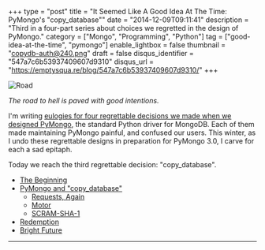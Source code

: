 +++
type = "post"
title = "It Seemed Like A Good Idea At The Time: PyMongo's \"copy_database\""
date = "2014-12-09T09:11:41"
description = "Third in a four-part series about choices we regretted in the design of PyMongo."
category = ["Mongo", "Programming", "Python"]
tag = ["good-idea-at-the-time", "pymongo"]
enable_lightbox = false
thumbnail = "copydb-auth@240.png"
draft = false
disqus_identifier = "547a7c6b53937409607d9310"
disqus_url = "https://emptysqua.re/blog/547a7c6b53937409607d9310/"
+++

<p><img style="display:block; margin-left:auto; margin-right:auto;" src="road-3.jpg" alt="Road" title="Road" /></p>
<p><em>The road to hell is paved with good intentions.</em></p>
<p>I'm writing <a href="/good-idea-at-the-time-pymongo/">eulogies for four regrettable decisions we made when we designed PyMongo</a>, the standard Python driver for MongoDB. Each of them made maintaining PyMongo painful, and confused our users. This winter, as I undo these regrettable designs in preparation for PyMongo 3.0, I carve for each a sad epitaph.</p>
<p>Today we reach the third regrettable decision: "copy_database".</p>
<div class="toc">
<ul>
<li><a href="#the-beginning">The Beginning</a></li>
<li><a href="#pymongo-and-copy_database">PyMongo and "copy_database"</a><ul>
<li><a href="#requests-again">Requests, Again</a></li>
<li><a href="#motor">Motor</a></li>
<li><a href="#scram-sha-1">SCRAM-SHA-1</a></li>
</ul>
</li>
<li><a href="#redemption">Redemption</a></li>
<li><a href="#bright-future">Bright Future</a></li>
</ul>
</div>
<hr />
<!--

commit 3332989338a5815c30a039213bf2e4581759e8c8
Author: Dwight <dmerriman@gmail.com>
Date:   Fri Sep 12 15:00:20 2008 -0400

    copydb - not yet done

commit e783239b3f9284d0dfe0161b8f8effc41d33aa57
Author: dwight <dwight@Dwights-MacBook.local>
Date:   Sun Sep 14 22:49:30 2008 -0400

    copydb work

commit 379a7562629ff0803cfb30e0abfcddcbee046a19
Author: Dwight <dmerriman@gmail.com>
Date:   Mon Sep 15 15:30:53 2008 -0400

    copydb

    first commit

commit 7ed81cdf6bc3af668273983c8dd890e545bcdaa4
Author: Aaron <aaron@10gen.com>
Date:   Tue Feb 16 15:20:35 2010 -0800

    SERVER-579 support copyDatabase from source running with security

commit 2213f813cf8c81ffa719adb46cfdbdf375bc8fae
Author: Mike Dirolf <mike@10gen.com>
Date:   Tue Mar 9 13:06:00 2010 -0500

    Adding copy_database

-->

<h1 id="the-beginning">The Beginning</h1>
<p>In the beginning, MongoDB had <a href="http://docs.mongodb.org/manual/reference/command/copydb/">a "copydb" command</a>. Well, not the beginning, but it was an early feature: MongoDB was less than a year old when Dwight Merriman implemented "copydb" in September 2008.</p>
<p>The initial protocol was simple. The client told MongoDB the source and target database names, and MongoDB made a copy:</p>
<p><img style="display:block; margin-left:auto; margin-right:auto;" src="copydb.png" alt="copydb" title="copydb" /></p>
<p>You could give the target server a "fromhost" option and it would clone from a remote server, similar to how a replica set member does an initial sync:</p>
<p><img style="display:block; margin-left:auto; margin-right:auto;" src="copydb-fromhost.png" alt="copydb fromhost" title="copydb fromhost" /></p>
<p>This is a really useful feature for sysadmins who occasionally copy a database using the mongo shell, but of course it's not a likely use case for application developers. So the <a href="http://docs.mongodb.org/manual/reference/method/db.copyDatabase/">mongo shell has a "db.copyDatabase" helper function</a>, but at the time none of our drivers did.</p>
<p>A year later, in January 2010, a user <a href="https://jira.mongodb.org/browse/SERVER-579">wanted to do "copydb" from a remote server with authentication</a>. Aaron Staple came up with a secure protocol: as long as the client knows the password for the source server, it can instruct the target server to authenticate, without revealing its password to the target server. The client tells the target to call "getnonce" on the source, and the source responds with a <a href="https://en.wikipedia.org/wiki/Cryptographic_nonce">nonce</a>, which the target forwards to the client:</p>
<p><img style="display:block; margin-left:auto; margin-right:auto;" src="copydbgetnonce.png" alt="copydbgetnonce" title="copydbgetnonce" /></p>
<p>Then the client hashes its password with the nonce, and gives the hashed password back to the target server, allowing the target to authenticate against the source <em>once</em>:</p>
<p><img style="display:block; margin-left:auto; margin-right:auto;" src="copydb-auth.png" alt="copydb with auth" title="copydb with auth" /></p>
<p>There's one important detail (imagine foreboding music now): "copydbgetnonce" and "copydb" must be sent on the same socket. This will be important later.</p>
<p>In any case, Aaron added support for this new protocol to MongoDB and to the mongo shell, so sysadmins could copy a database from a password-protected remote server. So far so good. But in a moment, we would make a regrettable decision.</p>
<h1 id="pymongo-and-copy_database">PyMongo and "copy_database"</h1>
<p>Nicolas Clairon, author of the PyMongo wrapper library <a href="http://namlook.github.io/mongokit/">MongoKit</a>, asked us to add a feature to PyMongo. <a href="https://jira.mongodb.org/browse/PYTHON-110">He wanted PyMongo to have a special helper method for copydb</a> so "every third party lib can use this method". PyMongo's author, Mike Dirolf, leapt to it: just two days later, he'd implemented a "copy_database" method in PyMongo, including support for authentication.</p>
<p>I understand why this seemed like a good idea at the time. Let's avoid duplication! Put "copy_database" in PyMongo, so every third party lib can use it! No one asked whether any users actually executed "copy_database" in Python. Mike just went ahead and implemented it. How could he know he was setting a course to hell?</p>
<h2 id="requests-again">Requests, Again</h2>
<p>Remember how I said copydbgetnonce and copydb must be sent on the same socket? Well, that wasn't a problem for Mike: at this time PyMongo always reserved a socket for each thread, and you couldn't turn this "feature" off. So if one thread called copydbgetnonce and then copydb, the two commands were sent on the same socket automatically.</p>
<p><a href="/good-idea-at-the-time-pymongo-start-request/">But, as I described in my "start_request" story</a>, after Mike had left and I joined the company, I made major connection pooling improvements. This included the ability for threads to freely share sockets in the connection pool. For real applications this dramatically increased PyMongo's efficiency. But it was bad news for "copy_database" with auth: now we needed a special way to ensure that the two commands were executed on the same socket. So I had to update "copy_database": Before calling copydbgetnonce, it checked if the current thread had a socket reserved. If not, it reserved one. Then it called the two commands in a row. Finally, it returned the socket, but only if the socket had been specially reserved for the sake of "copy_database".</p>
<p>There were already two code paths for "copy_database": one with authentication and one without. Now there were four: with and without authentication, with and without a socket already reserved for the current thread. Since concurrency bugs were a greater threat, I bloated the test suite with a half-dozen tests, probing for logic bugs and race conditions.</p>
<h2 id="motor">Motor</h2>
<p>Six months after I'd made these changes to PyMongo's connection pool and its "copy_database" method, I first announced Motor, my asynchronous driver for Tornado and MongoDB. Motor wraps PyMongo and makes it asynchronous, allowing I/O concurrency on a single thread, using Tornado's event loop.</p>
<p>Tricking PyMongo into executing concurrently on one thread was straightforward, actually, except for one method: "copy_database". It wants to reserve a socket for the current thread, but in Motor, many I/O operations are in flight at once for the main thread. So I had to reimplement "copy_database" from scratch just for Motor. I also reimplemented all PyMongo's "copy_database" tests, and distorted Motor's design so it could reserve sockets for asynchronous tasks, purely to support "copy_database".</p>
<p>I made a horrible mistake, too: I introduced a bug in Motor's "copy_database" <a href="/let-us-now-praise-resourcewarnings/">that leaked a socket on every single call</a>, but no one ever complained. The method clearly was risky, and unused.</p>
<p>What the hell was I thinking when I added "copy_database" to Motor? Why would anyone need it? We'd seen no signs, after all, that anyone was even using "copy_database" in PyMongo. And compared to PyMongo, Motor is optimized for web applications with lots of small concurrent operations. It's not intended for rare, lengthy tasks like "copy_database". But I was new at the company and I was excited about making Motor feature-complete: it would include every PyMongo feature, no matter how silly.</p>
<h2 id="scram-sha-1">SCRAM-SHA-1</h2>
<p>The breaking point for the PyMongo team came this fall, when MongoDB 2.8 introduced a new authentication mechanism, SCRAM-SHA-1. When 2.8 is released, SCRAM-SHA-1 will be the new default. And it's not just a better way of hashing passwords: it requires a different authentication <em>protocol</em> than the old MongoDB Challenge-Response mechanism. The old "copydbgetnonce" trick doesn't work with SCRAM-SHA-1.</p>
<p>Our senior security engineer Andreas Nilsson devised a new protocol for copydb with SCRAM-SHA-1, using a SASL conversation. It's more complex than the old protocol:</p>
<p><img style="display:block; margin-left:auto; margin-right:auto;" src="copydbsaslstart.png" alt="copydbsaslstart" title="copydbsaslstart" /></p>
<p>This accomplishes the same goal as the old copydbgetnonce protocol: it allows the target server to log in to the source server <em>once</em>, without the client revealing its password to either server. But instead of two round trips, three are now required. Andreas added the new protocol to the mongo shell. Bernie had already implemented <a href="/pymongo-2-8-rc0/#scram-sha-1-authentication">PyMongo's support for authentication with SCRAM-SHA-1</a>, and he asked me to add it to our "copy_database" helper, too.</p>
<p>I've worked at MongoDB over three years, but I'm still prone to rushing headlong into new features. "I know!" I thought, "I won't just add SCRAM-SHA-1 to copy_database, I'll add LDAP and Kerberos, too!" It took Bernie and Andreas some effort to talk me down. I scaled the work to reasonable proportions. <a href="https://github.com/mongodb/mongo-python-driver/commit/0b7b51975e0156fabe8ba36bb5c5c7b7b90a30de">My final patch is tight</a>.</p>
<p>But still, PyMongo's "copy_database" is silly. It now has eight code paths. It can run without authentication, or use SCRAM-SHA-1, or use the old authentication mechanism, or it can try to guess which mechanism to use. And it's implemented both for MongoClient and for MongoReplicaSetClient. The code is hard to follow and the test footprint is like a sasquatch's.</p>
<p>I began to contemplate adding SCRAM-SHA-1 to Motor's "copy_database", too, when suddenly I had a thought: what if we could stop the pain? What if we could just...delete "copy_database"?</p>
<h1 id="redemption">Redemption</h1>
<p>This year the company has created a dedicated Product Management team whose job is to know what users want, or to find out. Before, each of us at MongoDB had our various contacts with users&mdash;Bernie and I knew what Python programmers asked about, salespeople knew what customers asked for, the support team knew what questions people called with&mdash;but like any startup we were flying by the seat of our pants when we made decisions about what features to add and maintain.</p>
<p>Now we have a group of professionals gathering and sorting this data. This group can answer my question, "Hey, does anyone care about PyMongo's copy_database method, or is the mongo shell's method the only thing people use?" They researched for a few days and replied,</p>
<blockquote>
<p>Consensus from the field is that copydb comes up very little, whether across hosts or not. They are generally OK with not supporting it in the drivers as it is a more administrative task anyway, but would want it supported by the shell.</p>
</blockquote>
<p>Things were looking up. Maybe we could just delete the damn method. We polled the drivers team and found that of all <a href="http://docs.mongodb.org/ecosystem/drivers/">the eleven supported MongoDB drivers</a>, only PyMongo, Motor, and the Ruby Driver have a "copy_database" method. And the Ruby team plans to remove the method in version 2.0 of their driver. So we'll remove it from PyMongo in the next major release, and Motor too. Not only will we delete risky code, we'll be more consistent with the other drivers.</p>
<h1 id="bright-future">Bright Future</h1>
<p>In <a href="/pymongo-2-8-rc0/">PyMongo's next release, version 2.8</a>, "copy_database" still works; in fact it gains the ability to do SCRAM-SHA-1 authentication against the source server. But it's also <a href="https://jira.mongodb.org/browse/PYTHON-783">deprecated</a>. <a href="https://jira.mongodb.org/browse/PYTHON-788">In PyMongo 3.0 "copy_database" will be gone</a>, and good riddance: there's no evidence that anyone copies databases using Python, and it's one of the most difficult features to maintain. <a href="https://jira.mongodb.org/browse/MOTOR-56">It'll be gone from Motor 0.4 as well</a>.</p>
<p>The lesson I learned is similar to last week's: gather requirements. But this time, we didn't just make up a useless feature: someone actually asked us for it. Even so, we should have turned him down. "Innovation is saying no to a thousand things," according to Steve Jobs.</p>
<p>Features are like children. They're conceived in a moment of passion, but you must support them for years. Think!</p>
<hr />
<p><em>The final installment in "It Seemed Like A Good Idea At The Time" is <a href="/good-idea-at-the-time-pymongo-mongoreplicasetclient/">MongoReplicaSetClient</a>.</em></p>
